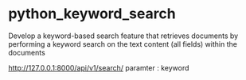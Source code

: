 # python_keyword_search
Develop a keyword-based search feature that retrieves documents by performing a keyword search on the text content (all fields) within the documents


http://127.0.0.1:8000/api/v1/search/
paramter : keyword
